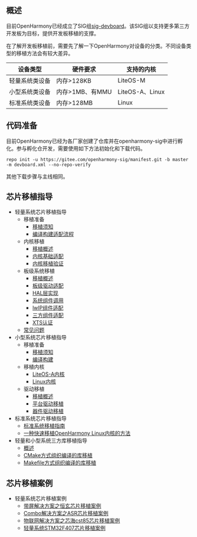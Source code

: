 ## 概述
目前OpenHarmony已经成立了SIG组[sig-devboard](https://gitee.com/openharmony/community/blob/master/sig/sig-devboard/sig_devboard_cn.md)。该SIG组以支持更多第三方开发板为目标，提供开发板移植的支撑。

在了解开发板移植前，需要先了解一下OpenHarmony对设备的分类。不同设备类型的移植方法会有较大差异。

| 设备类型    | 硬件要求        | 支持的内核          |
|---------|-------------|----------------|
| 轻量系统类设备 | 内存>128KB    | LiteOS-M       |
| 小型系统类设备 | 内存>1MB、有MMU | LiteOS-A、Linux |
| 标准系统类设备 | 内存>128MB    |  Linux       |

## 代码准备

目前OpenHarmony已经为各厂家创建了仓库并在openharmony-sig中进行孵化。参与孵化仓开发，需要使用如下方法初始化和下载代码。

```shell
repo init -u https://gitee.com/openharmony-sig/manifest.git -b master -m devboard.xml --no-repo-verify
```

其他下载步骤与主线相同。

## 芯片移植指导

- 轻量系统芯片移植指导
  - 移植准备
    - [移植须知](porting-chip-prepare-knows.md)
    - [编译构建适配流程](porting-chip-prepare-process.md)
  - 内核移植
    - [移植概述](porting-chip-kernel-overview.md)
    - [内核基础适配](porting-chip-kernel-adjustment.md)
    - [内核移植验证](porting-chip-kernel-verify.md)
  - 板级系统移植
    - [移植概述](porting-chip-board-overview.md)
    - [板级驱动适配](porting-chip-board-driver.md)
    - [HAL层实现](porting-chip-board-hal.md)
    - [系统组件调用](porting-chip-board-component.md)
    - [lwIP组件适配](porting-chip-board-lwip.md)
    - [三方组件适配](porting-chip-board-bundle.md)
    - [XTS认证](porting-chip-board-xts.md)
  - [常见问题](porting-chip-faqs.md)
- 小型系统芯片移植指导
  - 移植准备
    - [移植须知](porting-smallchip-prepare-needs.md)
    - [编译构建](porting-smallchip-prepare-building.md)
  - 移植内核
    - [LiteOS-A内核](porting-smallchip-kernel-a.md)
    - [Linux内核](porting-smallchip-kernel-linux.md)
  - 驱动移植
    - [移植概述](porting-smallchip-driver-overview.md)
    - [平台驱动移植](porting-smallchip-driver-plat.md)
    - [器件驱动移植](porting-smallchip-driver-oom.md)
- 标准系统芯片移植指导
  - [标准系统移植指南](standard-system-porting-guide.md)
  - [一种快速移植OpenHarmony Linux内核的方法](porting-linux-kernel.md)
- 轻量和小型系统三方库移植指导
  - [概述](porting-thirdparty-overview.md)
  - [CMake方式组织编译的库移植](porting-thirdparty-cmake.md)
  - [Makefile方式组织编译的库移植](porting-thirdparty-makefile.md)

## 芯片移植案例

- 轻量系统芯片移植案例
    - [带屏解决方案之恒玄芯片移植案例](porting-bes2600w-on-minisystem-display-demo.md)
    - [Combo解决方案之ASR芯片移植案例](porting-asr582x-combo-demo.md)
    - [物联网解决方案之芯海cst85芯片移植案例](porting-cst85f01-combo-demo.md)
    - [轻量系统STM32F407芯片移植案例](porting-stm32f407-on-minisystem-eth.md)

